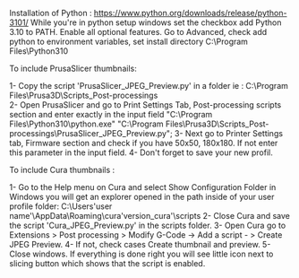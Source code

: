 Installation of Python : https://www.python.org/downloads/release/python-3101/
While you're in python setup windows set the checkbox add Python 3.10 to PATH. Enable all optional features. Go to Advanced, check add python to environment variables, set install directory C:\Program Files\Python310

To include PrusaSlicer thumbnails:


1- Copy the script 'PrusaSlicer_JPEG_Preview.py' in a folder ie :
C:\Program Files\Prusa3D\Scripts_Post-processings\
2- Open PrusaSlicer and go to Print Settings Tab, Post-processing scripts section and enter exactly in the input field "C:\Program Files\Python310\python.exe" "C:\Program Files\Prusa3D\Scripts_Post-processings\PrusaSlicer_JPEG_Preview.py";
3- Next go to Printer Settings tab, Firmware section and check if you have 50x50, 180x180. If not enter this parameter in the input field.
4- Don't forget to save your new profil.

To include Cura thumbnails :

1- Go to the Help menu on Cura and select Show Configuration Folder in Windows you will get an explorer opened in the path inside of your user profile folder: C:\Users\'user name'\AppData\Roaming\cura\'version_cura'\scripts
2- Close Cura and save the script 'Cura_JPEG_Preview.py' in the scripts folder.
3- Open Cura go to Extensions > Post processing > Modify G-Code -> Add a script - > Create JPEG Preview.
4- If not, check cases Create thumbnail and preview. 
5- Close windows.
If everything is done right you will see little icon next to slicing button which shows that the script is enabled.